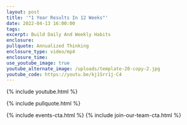 ```yaml
---
layout: post
title: '"1 Year Results In 12 Weeks"'
date: 2022-04-13 16:00:00
tags:
excerpt: Build Daily And Weekly Habits
enclosure:
pullquote: Annualized Thinking
enclosure_type: video/mp4
enclosure_time:
use_youtube_image: true
youtube_alternate_image: /uploads/template-20-copy-2.jpg
youtube_code: https://youtu.be/kj1Srr1j-C4
---
```

{% include youtube.html %}

{% include pullquote.html %}

{% include events-cta.html %} {% include join-our-team-cta.html %}
